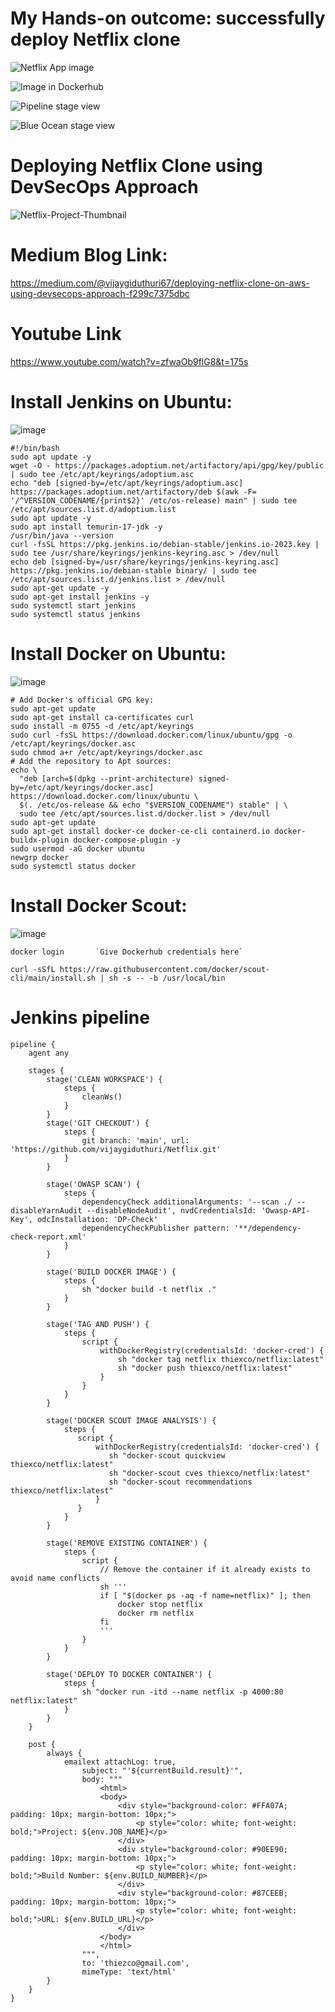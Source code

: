 # My Hands-on outcome: successfully deploy Netflix clone
![Netflix App image](./images/image1.PNG)



![Image in Dockerhub](./images/image2.PNG)



![Pipeline stage view](./images/image3.PNG)



![Blue Ocean stage view](./images/image4.PNG)


# Deploying Netflix Clone using DevSecOps Approach
![Netflix-Project-Thumbnail](https://github.com/vijaygiduthuri/Netflix/assets/125960600/0a36313b-1ee8-4150-8541-fe9786fa94aa)

# Medium Blog Link:

https://medium.com/@vijaygiduthuri67/deploying-netflix-clone-on-aws-using-devsecops-approach-f299c7375dbc

# Youtube Link
https://www.youtube.com/watch?v=zfwaOb9flG8&t=175s

# **Install Jenkins on Ubuntu:**
![image](https://github.com/vijaygiduthuri/Netflix/assets/125960600/69e812bd-d639-409d-874b-64f501e35027)

```
#!/bin/bash
sudo apt update -y
wget -O - https://packages.adoptium.net/artifactory/api/gpg/key/public | sudo tee /etc/apt/keyrings/adoptium.asc
echo "deb [signed-by=/etc/apt/keyrings/adoptium.asc] https://packages.adoptium.net/artifactory/deb $(awk -F= '/^VERSION_CODENAME/{print$2}' /etc/os-release) main" | sudo tee /etc/apt/sources.list.d/adoptium.list
sudo apt update -y
sudo apt install temurin-17-jdk -y
/usr/bin/java --version
curl -fsSL https://pkg.jenkins.io/debian-stable/jenkins.io-2023.key | sudo tee /usr/share/keyrings/jenkins-keyring.asc > /dev/null
echo deb [signed-by=/usr/share/keyrings/jenkins-keyring.asc] https://pkg.jenkins.io/debian-stable binary/ | sudo tee /etc/apt/sources.list.d/jenkins.list > /dev/null
sudo apt-get update -y
sudo apt-get install jenkins -y
sudo systemctl start jenkins
sudo systemctl status jenkins
```

# **Install Docker on Ubuntu:**
![image](https://github.com/vijaygiduthuri/Netflix/assets/125960600/0f93c2d9-a9b3-4f76-ac25-81f4e384de55)

```
# Add Docker's official GPG key:
sudo apt-get update
sudo apt-get install ca-certificates curl
sudo install -m 0755 -d /etc/apt/keyrings
sudo curl -fsSL https://download.docker.com/linux/ubuntu/gpg -o /etc/apt/keyrings/docker.asc
sudo chmod a+r /etc/apt/keyrings/docker.asc
# Add the repository to Apt sources:
echo \
  "deb [arch=$(dpkg --print-architecture) signed-by=/etc/apt/keyrings/docker.asc] https://download.docker.com/linux/ubuntu \
  $(. /etc/os-release && echo "$VERSION_CODENAME") stable" | \
  sudo tee /etc/apt/sources.list.d/docker.list > /dev/null
sudo apt-get update
sudo apt-get install docker-ce docker-ce-cli containerd.io docker-buildx-plugin docker-compose-plugin -y
sudo usermod -aG docker ubuntu
newgrp docker
sudo systemctl status docker
```

# **Install Docker Scout:**
![image](https://github.com/vijaygiduthuri/Netflix/assets/125960600/840d499f-4a45-4571-b361-c1a0598de793)

```
docker login       `Give Dockerhub credentials here`
```
```
curl -sSfL https://raw.githubusercontent.com/docker/scout-cli/main/install.sh | sh -s -- -b /usr/local/bin
```

# **Jenkins pipeline**
```
pipeline {
    agent any

    stages {
        stage('CLEAN WORKSPACE') {
            steps {
                cleanWs()
            }
        }
        stage('GIT CHECKOUT') {
            steps {
                git branch: 'main', url: 'https://github.com/vijaygiduthuri/Netflix.git'
            }
        } 
        
        stage('OWASP SCAN') {
            steps {
                dependencyCheck additionalArguments: '--scan ./ --disableYarnAudit --disableNodeAudit', nvdCredentialsId: 'Owasp-API-Key', odcInstallation: 'DP-Check'
                dependencyCheckPublisher pattern: '**/dependency-check-report.xml'
            }
        }
        
        stage('BUILD DOCKER IMAGE') {
            steps {
                sh "docker build -t netflix ."
            }
        }
        
        stage('TAG AND PUSH') {
            steps {
                script {
                    withDockerRegistry(credentialsId: 'docker-cred') {
                        sh "docker tag netflix thiexco/netflix:latest"
                        sh "docker push thiexco/netflix:latest"
                    }
                }
            }
        }
        
        stage('DOCKER SCOUT IMAGE ANALYSIS') {
            steps {
               script {
                   withDockerRegistry(credentialsId: 'docker-cred') {
                      sh "docker-scout quickview thiexco/netflix:latest"
                      sh "docker-scout cves thiexco/netflix:latest"
                      sh "docker-scout recommendations thiexco/netflix:latest"
                   }
               }
            }
        }
        
        stage('REMOVE EXISTING CONTAINER') {
            steps {
                script {
                    // Remove the container if it already exists to avoid name conflicts
                    sh '''
                    if [ "$(docker ps -aq -f name=netflix)" ]; then
                        docker stop netflix
                        docker rm netflix
                    fi
                    '''
                }
            }
        }
        
        stage('DEPLOY TO DOCKER CONTAINER') {
            steps {
                sh "docker run -itd --name netflix -p 4000:80 netflix:latest"
            }
        }
    }
    
    post {
        always {
            emailext attachLog: true,
                subject: "'${currentBuild.result}'",
                body: """
                    <html>
                    <body>
                        <div style="background-color: #FFA07A; padding: 10px; margin-bottom: 10px;">
                            <p style="color: white; font-weight: bold;">Project: ${env.JOB_NAME}</p>
                        </div>
                        <div style="background-color: #90EE90; padding: 10px; margin-bottom: 10px;">
                            <p style="color: white; font-weight: bold;">Build Number: ${env.BUILD_NUMBER}</p>
                        </div>
                        <div style="background-color: #87CEEB; padding: 10px; margin-bottom: 10px;">
                            <p style="color: white; font-weight: bold;">URL: ${env.BUILD_URL}</p>
                        </div>
                    </body>
                    </html>
                """,
                to: 'thiezco@gmail.com',
                mimeType: 'text/html'
        }
    }
}    

```

